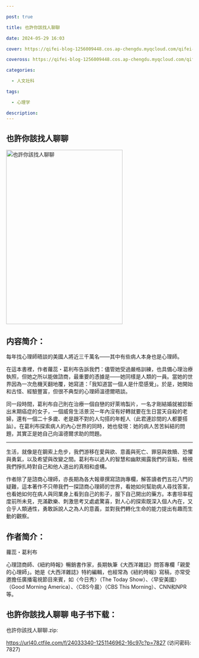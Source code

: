 ```yaml
---

post: true

title: 也許你該找人聊聊

date: 2024-05-29 16:03

cover: https://qifei-blog-1256009448.cos.ap-chengdu.myqcloud.com/qifei-blog/6573c033c458853aefd84137.jpg

coveross: https://qifei-blog-1256009448.cos.ap-chengdu.myqcloud.com/qifei-blog/6573c033c458853aefd84137.jpg

categories:

  - 人文社科

tags:

  - 心理学

description:
---
```


## 也許你該找人聊聊
<img alt="也許你該找人聊聊 " class="aligncenter loading" data-was-processed="true" decoding="async" fetchpriority="high" height="471" src="https://qifei-blog-1256009448.cos.ap-chengdu.myqcloud.com/qifei-blog/6573c033c458853aefd84137.jpg " style="cursor: zoom-in;" width="314"/>

## 内容简介：

每年找心理師晤談的美國人將近三千萬名——其中有些病人本身也是心理師。

在這本書裡，作者蘿蕊・葛利布告訴我們：儘管她受過嚴格訓練，也具備心理治療執照，但她之所以能做諮商，最重要的憑據是——她同樣是人類的一員。當她的世界因為一次危機天翻地覆，她寫道：「我知道當一個人是什麼感覺」。於是，她開始和古怪、經驗豐富，但很不典型的心理師溫德爾晤談。

同一段時間，葛利布自己則在治療一個自戀的好萊塢製片，一名才剛結婚就被診斷出末期癌症的女子，一個威脅生活景況一年內沒有好轉就要在生日當天自殺的老婦，還有一個二十多歲、老是跟不對的人勾搭的年輕人（此君連診間的人都要搭訕）。在葛利布探索病人的內心世界的同時，她也發現：她的病人苦苦糾結的問題，其實正是她自己向溫德爾求助的問題。

*****

生活，就像是在鋼索上危步，我們游移在愛與欲、意義與死亡、罪惡與救贖、恐懼與勇氣，以及希望與改變之間。葛利布以過人的智慧和幽默揭露我們的盲點，檢視我們掙扎時對自己和他人道出的真相和虛構。

作者除了是諮商心理師，亦長期為各大報章撰寫諮詢專欄，解答讀者們五花八門的疑難，這本著作不只帶我們一探諮商心理師的世界，看她如何幫助病人尋找答案，也看她如何在病人與同業身上看到自己的影子，服下自己開出的藥方。本書坦率程度前所未見，充滿歡樂、刺激思考又處處驚喜，對人心的探索既深入個人內在，又合乎人類通性，勇敢訴說人之為人的意義，並對我們轉化生命的能力提出有趣而生動的觀察。

## 作者简介：

蘿蕊・葛利布

心理諮商師、《紐約時報》暢銷書作家，長期執筆《大西洋雜誌》問答專欄「親愛的心理師」。她是《大西洋雜誌》特約編輯，也經常為《紐約時報》寫稿，亦常受邀擔任廣播電視節目來賓，如〈今日秀〉（The Today Show）、〈早安美國〉（Good Morning America）、〈CBS今晨〉（CBS This Morning）、CNN和NPR等。

## 也許你該找人聊聊 电子书下载：

也許你該找人聊聊.zip: 

https://url40.ctfile.com/f/24033340-1251146962-16c97c?p=7827 (访问密码: 7827)
